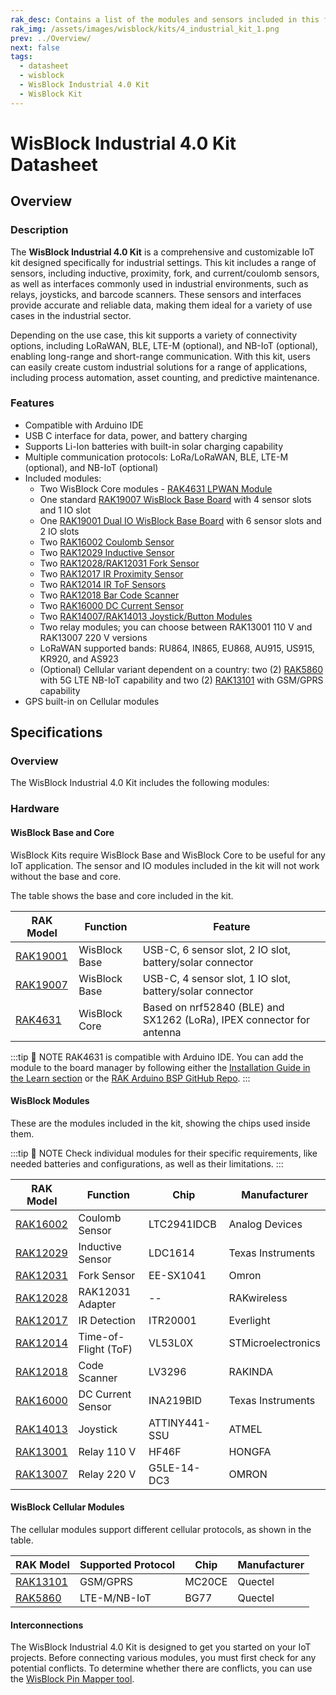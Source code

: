 ```yaml
---
rak_desc: Contains a list of the modules and sensors included in this fully customizable WisBlock Industrial Kit for industrial applications.
rak_img: /assets/images/wisblock/kits/4_industrial_kit_1.png
prev: ../Overview/
next: false
tags:
  - datasheet
  - wisblock
  - WisBlock Industrial 4.0 Kit
  - WisBlock Kit
---
```


# WisBlock Industrial 4.0 Kit Datasheet

## Overview

### Description

The **WisBlock Industrial 4.0 Kit** is a comprehensive and customizable IoT kit designed specifically for industrial settings. This kit includes a range of sensors, including inductive, proximity, fork, and current/coulomb sensors, as well as interfaces commonly used in industrial environments, such as relays, joysticks, and barcode scanners. These sensors and interfaces provide accurate and reliable data, making them ideal for a variety of use cases in the industrial sector.

Depending on the use case, this kit supports a variety of connectivity options, including LoRaWAN, BLE, LTE-M (optional), and NB-IoT (optional), enabling long-range and short-range communication. With this kit, users can easily create custom industrial solutions for a range of applications, including process automation, asset counting, and predictive maintenance.

### Features

- Compatible with Arduino IDE
- USB C interface for data, power, and battery charging
- Supports Li-Ion batteries with built-in solar charging capability
- Multiple communication protocols: LoRa/LoRaWAN, BLE, LTE-M (optional), and NB-IoT (optional)
- Included modules:
    - Two WisBlock Core modules - [RAK4631 LPWAN Module](/Product-Categories/WisBlock/RAK4631/Quickstart/)
    - One standard [RAK19007 WisBlock Base Board](/Product-Categories/WisBlock/RAK19007/Quickstart/) with 4 sensor slots and 1 IO slot
    - One [RAK19001 Dual IO WisBlock Base Board](/Product-Categories/WisBlock/RAK19001/Overview/) with 6 sensor slots and 2 IO slots
    - Two [RAK16002 Coulomb Sensor](/Product-Categories/WisBlock/RAK16002/Quickstart/)
    - Two [RAK12029 Inductive Sensor](/Product-Categories/WisBlock/RAK12029/Quickstart/)
    - Two [RAK12028/RAK12031 Fork Sensor](/Product-Categories/WisBlock/RAK12031/Quickstart/)
    - Two [RAK12017 IR Proximity Sensor](/Product-Categories/WisBlock/RAK12017/Quickstart/)
    - Two [RAK12014 IR ToF Sensors](/Product-Categories/WisBlock/RAK12014/Quickstart/)
    - Two [RAK12018 Bar Code Scanner](/Product-Categories/WisBlock/RAK12018/Quickstart/)
    - Two [RAK16000 DC Current Sensor](/Product-Categories/WisBlock/RAK16000/Quickstart/)
    - Two [RAK14007/RAK14013 Joystick/Button Modules](/Product-Categories/WisBlock/Rak14013/Quickstart/)
    - Two relay modules; you can choose between RAK13001 110&nbsp;V and RAK13007 220&nbsp;V versions
    - LoRaWAN supported bands: RU864, IN865, EU868, AU915, US915, KR920, and AS923
    - (Optional) Cellular variant dependent on a country: two (2) [RAK5860](/Product-Categories/WisBlock/RAK5860/Quickstart/) with 5G LTE NB-IoT capability and two (2) [RAK13101](/Product-Categories/WisBlock/RAK13101/Quickstart/) with GSM/GPRS capability
- GPS built-in on Cellular modules

## Specifications

### Overview

The WisBlock Industrial 4.0 Kit includes the following modules:

<rk-img
  src="/assets/images/wisblock/kits/4_industrial_kit_2.png"
  width="80%"
  caption="Modules of the WisBlock Industrial 4.0 Kit"
/>

### Hardware

#### WisBlock Base and Core

WisBlock Kits require WisBlock Base and WisBlock Core to be useful for any IoT application. The sensor and IO modules included in the kit will not work without the base and core.

The table shows the base and core included in the kit.

| RAK Model                                         | Function      | Feature                                                               |
| ------------------------------------------------- | ------------- | --------------------------------------------------------------------- |
| [RAK19001](/Product-Categories/WisBlock/RAK19003) | WisBlock Base | USB-C, 6 sensor slot, 2 IO slot, battery/solar connector              |
| [RAK19007](/Product-Categories/WisBlock/RAK19007) | WisBlock Base | USB-C, 4 sensor slot, 1 IO slot, battery/solar connector              |
| [RAK4631](/Product-Categories/WisBlock/RAK4631)   | WisBlock Core | Based on nrf52840 (BLE) and SX1262 (LoRa), IPEX connector for antenna |

:::tip 📝 NOTE
RAK4631 is compatible with Arduino IDE. You can add the module to the board manager by following either the [Installation Guide in the Learn section](https://docs.rakwireless.com/Knowledge-Hub/Learn/Installation-of-Board-Support-Package-in-Arduino-IDE/) or the [RAK Arduino BSP GitHub Repo](https://github.com/RAKWireless/RAKwireless-Arduino-BSP-Index).
:::

#### WisBlock Modules

These are the modules included in the kit, showing the chips used inside them.

:::tip 📝 NOTE
Check individual modules for their specific requirements, like needed batteries and configurations, as well as their limitations.
:::

| RAK Model                                         | Function             | Chip          | Manufacturer       |
| ------------------------------------------------- | -------------------- | ------------- | ------------------ |
| [RAK16002](/Product-Categories/WisBlock/RAK16002) | Coulomb Sensor       | LTC2941IDCB   | Analog Devices     |
| [RAK12029](/Product-Categories/WisBlock/RAK12029) | Inductive Sensor     | LDC1614       | Texas Instruments  |
| [RAK12031](/Product-Categories/WisBlock/RAK12031) | Fork Sensor          | EE-SX1041     | Omron              |
| [RAK12028](/Product-Categories/WisBlock/RAK12028) | RAK12031 Adapter     | --            | RAKwireless        |
| [RAK12017](/Product-Categories/WisBlock/RAK12017) | IR Detection         | ITR20001      | Everlight          |
| [RAK12014](/Product-Categories/WisBlock/RAK12014) | Time-of-Flight (ToF) | VL53L0X       | STMicroelectronics |
| [RAK12018](/Product-Categories/WisBlock/RAK12018) | Code Scanner         | LV3296        | RAKINDA            |
| [RAK16000](/Product-Categories/WisBlock/RAK16000) | DC Current Sensor    | INA219BID     | Texas Instruments  |
| [RAK14013](/Product-Categories/WisBlock/RAK14013) | Joystick             | ATTINY441-SSU | ATMEL              |
| [RAK13001](/Product-Categories/WisBlock/RAK13001) | Relay 110&nbsp;V     | HF46F         | HONGFA             |
| [RAK13007](/Product-Categories/WisBlock/RAK13007) | Relay 220&nbsp;V     | G5LE-14-DC3   | OMRON              |

#### WisBlock Cellular Modules

The cellular modules support different cellular protocols, as shown in the table.

| RAK Model                                         | Supported Protocol | Chip   | Manufacturer |
| ------------------------------------------------- | ------------------ | ------ | ------------ |
| [RAK13101](/Product-Categories/WisBlock/RAK13101) | GSM/GPRS           | MC20CE | Quectel      |
| [RAK5860](/Product-Categories/WisBlock/RAK5860)   | LTE-M/NB-IoT       | BG77   | Quectel      |

#### Interconnections

The WisBlock Industrial 4.0 Kit is designed to get you started on your IoT projects. Before connecting various modules, you must first check for any potential conflicts. To determine whether there are conflicts, you can use the [WisBlock Pin Mapper tool](https://docs.rakwireless.com/Knowledge-Hub/Pin-Mapper/).
